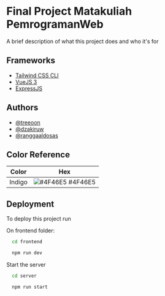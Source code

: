 
# Final Project Matakuliah PemrogramanWeb

A brief description of what this project does and who it's for


## Frameworks

 - [Tailwind CSS CLI](https://tailwindcss.com/docs/installation)
 - [VueJS 3](https://vuejs.org/guide/introduction.html)
 - [ExpressJS](https://expressjs.com/)


## Authors

- [@treeoon](https://github.com/treeoon)
- [@dzakiruw](https://github.com/dzakiruw)
- [@ranggaaldosas](https://github.com/ranggaaldosas)


## Color Reference

| Color             | Hex                                                                |
| ----------------- | ------------------------------------------------------------------ |
| Indigo | ![#4F46E5](https://via.placeholder.com/10/4F46E5?text=+) #4F46E5 |



## Deployment

To deploy this project run


On frontend folder:
```bash
  cd frontend
```
```bash
  npm run dev
```

Start the server
```bash
  cd server
```
```bash
  npm run start
```


